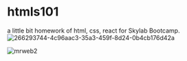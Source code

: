 # htmls101
a little bit homework of html, css, react for Skylab Bootcamp.
![266293744-4c96aac3-35a3-459f-8d24-0b4cb176d42a](https://github.com/susukin0/htmls101/assets/70662829/11e83d99-4612-46c7-9e4d-8c36e0fe81ce)

![mrweb2](https://github.com/susukin0/htmls101/assets/70662829/1ab9c711-e89a-41b5-b958-3c42f9d83572)
